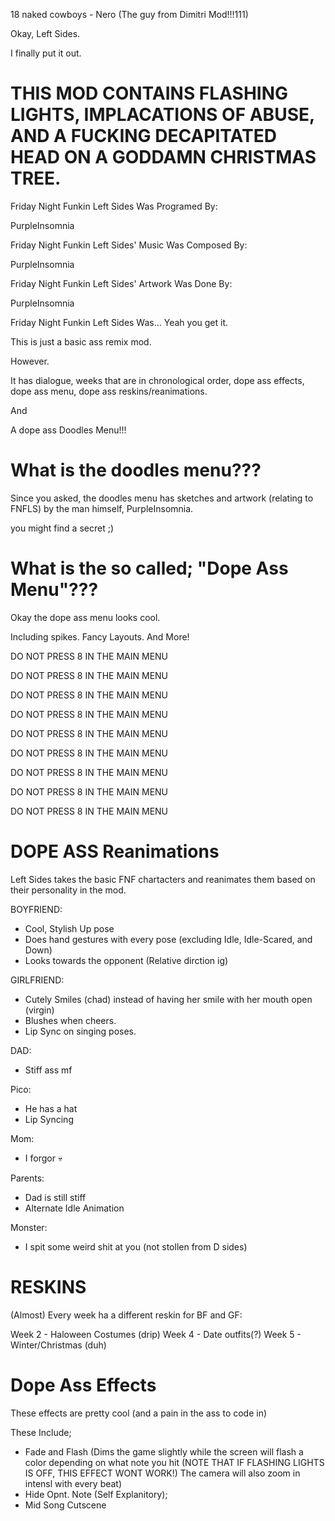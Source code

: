 18 naked cowboys - Nero (The guy from Dimitri Mod!!!111)

Okay, Left Sides.

I finally put it out.

# THIS MOD CONTAINS FLASHING LIGHTS, IMPLACATIONS OF ABUSE, AND A FUCKING DECAPITATED HEAD ON A GODDAMN CHRISTMAS TREE. #

Friday Night Funkin Left Sides Was Programed By:

PurpleInsomnia


Friday Night Funkin Left Sides' Music Was Composed By:

PurpleInsomnia


Friday Night Funkin Left Sides' Artwork Was Done By:

PurpleInsomnia

Friday Night Funkin Left Sides Was... Yeah you get it.

This is just a basic ass remix mod.

However.

It has dialogue, weeks that are in chronological order, dope ass effects, dope ass menu, dope ass reskins/reanimations.

And

A dope ass Doodles Menu!!!

# What is the doodles menu???

Since you asked, the doodles menu has sketches and artwork (relating to FNFLS) by the man himself, PurpleInsomnia.

you might find a secret ;)

# What is the so called; "Dope Ass Menu"???

Okay the dope ass menu looks cool.

Including spikes.
Fancy Layouts.
And More!

DO NOT PRESS 8 IN THE MAIN MENU

DO NOT PRESS 8 IN THE MAIN MENU

DO NOT PRESS 8 IN THE MAIN MENU

DO NOT PRESS 8 IN THE MAIN MENU

DO NOT PRESS 8 IN THE MAIN MENU

DO NOT PRESS 8 IN THE MAIN MENU

DO NOT PRESS 8 IN THE MAIN MENU

DO NOT PRESS 8 IN THE MAIN MENU

DO NOT PRESS 8 IN THE MAIN MENU

# DOPE ASS Reanimations
Left Sides takes the basic FNF chartacters and reanimates them based on their personality in the mod.

BOYFRIEND:
- Cool, Stylish Up pose
- Does hand gestures with every pose (excluding Idle, Idle-Scared, and Down)
- Looks towards the opponent (Relative dirction ig)

GIRLFRIEND:
- Cutely Smiles (chad) instead of having her smile with her mouth open (virgin)
- Blushes when cheers.
- Lip Sync on singing poses.

DAD:
- Stiff ass mf

Pico:
- He has a hat
- Lip Syncing

Mom:
- I forgor :skull:

Parents:
- Dad is still stiff
- Alternate Idle Animation

Monster:
- I spit some weird shit at you (not stollen from D sides)

# RESKINS

(Almost) Every week ha a different reskin for BF and GF:

Week 2 - Haloween Costumes (drip)
Week 4 - Date outfits(?)
Week 5 - Winter/Christmas (duh)

# Dope Ass Effects

These effects are pretty cool (and a pain in the ass to code in)

These Include;
- Fade and Flash (Dims the game slightly while the screen will flash a color depending on what note you hit (NOTE THAT IF FLASHING LIGHTS IS OFF, THIS EFFECT WONT WORK!) The camera will also zoom in intensl with every beat)
- Hide Opnt. Note (Self Explanitory);
- Mid Song Cutscene
